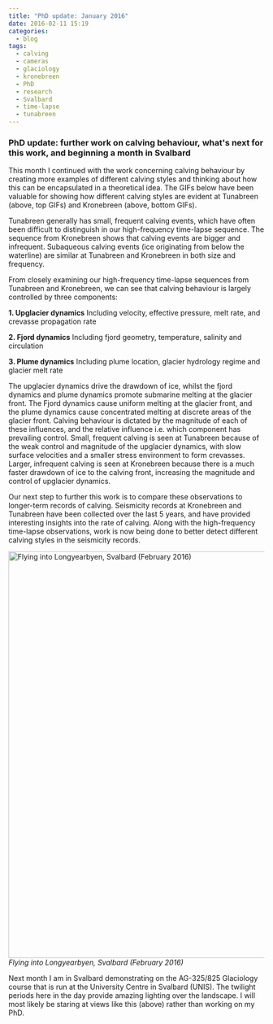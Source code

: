 ```yaml
---
title: "PhD update: January 2016"
date: 2016-02-11 15:19
categories:
  - blog
tags: 
  - calving
  - cameras
  - glaciology
  - kronebreen
  - PhD 
  - research
  - Svalbard
  - time-lapse
  - tunabreen
---
```

<h3>PhD update: further work on calving behaviour, what's next for this work, and beginning a month in Svalbard</h3>

This month I continued with the work concerning calving behaviour by creating more examples of different calving styles and thinking about how this can be encapsulated in a theoretical idea. The GIFs below have been valuable for showing how different calving styles are evident at Tunabreen (above, top GIFs) and Kronebreen (above, bottom GIFs).

Tunabreen generally has small, frequent calving events, which have often been difficult to distinguish in our high-frequency time-lapse sequence. The sequence from Kronebreen shows that calving events are bigger and infrequent. Subaqueous calving events (ice originating from below the waterline) are similar at Tunabreen and Kronebreen in both size and frequency.

From closely examining our high-frequency time-lapse sequences from Tunabreen and Kronebreen, we can see that calving behaviour is largely controlled by three components:

<b>1. Upglacier dynamics</b>
Including velocity, effective pressure, melt rate, and crevasse propagation rate

<b>2. Fjord dynamics</b>
Including fjord geometry, temperature, salinity and circulation

<b>3. Plume dynamics</b>
Including plume location, glacier hydrology regime and glacier melt rate

The upglacier dynamics drive the drawdown of ice, whilst the fjord dynamics and plume dynamics promote submarine melting at the glacier front. The Fjord dynamics cause uniform melting at the glacier front, and the plume dynamics cause concentrated melting at discrete areas of the glacier front. Calving behaviour is dictated by the magnitude of each of these influences, and the relative influence i.e. which component has prevailing control. Small, frequent calving is seen at Tunabreen because of the weak control and magnitude of the upglacier dynamics, with slow surface velocities and a smaller stress environment to form crevasses. Larger, infrequent calving is seen at Kronebreen because there is a much faster drawdown of ice to the calving front, increasing the magnitude and control of upglacier dynamics.

Our next step to further this work is to compare these observations to longer-term records of calving. Seismicity records at Kronebreen and Tunabreen have been collected over the last 5 years, and have provided interesting insights into the rate of calving. Along with the high-frequency time-lapse observations, work is now being done to better detect different calving styles in the seismicity records.

<img class="wp-image-1741" src="https://pennyhow.files.wordpress.com/2016/02/svalbardflight_2016.jpg" alt="Flying into Longyearbyen, Svalbard (February 2016)" width="800" align="aligncenter" /><br> *Flying into Longyearbyen, Svalbard (February 2016)*

Next month I am in Svalbard demonstrating on the AG-325/825 Glaciology course that is run at the University Centre in Svalbard (UNIS). The twilight periods here in the day provide amazing lighting over the landscape. I will most likely be staring at views like this (above) rather than working on my PhD.
